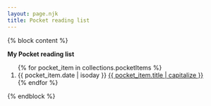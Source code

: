 ```yaml
---
layout: page.njk
title: Pocket reading list
---
```


{% block content %}

<p>
  <strong>My Pocket reading list</strong>
</p>

<ol reversed class="searchable1">
{% for pocket_item in collections.pocketItems %}
  <li class="">
    <time datetime="{{ pocket_item.data.date | isoday }}" class="post-date">{{ pocket_item.date | isoday }}</time>
    <a href="{{ pocket_item.url }}" class="post-link">
      {{ pocket_item.title | capitalize }}
    </a>
  </li>
{% endfor %}
</ol>


{% endblock %}
